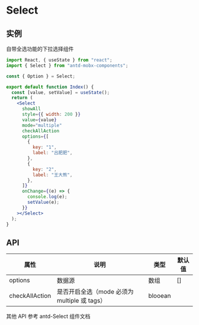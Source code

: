 # Select

## 实例

自带全选功能的下拉选择组件

```jsx
import React, { useState } from "react";
import { Select } from "antd-mobx-components";

const { Option } = Select;

export default function Index() {
  const [value, setValue] = useState();
  return (
    <Select
      showAll
      style={{ width: 200 }}
      value={value}
      mode="multiple"
      checkAllAction
      options={[
        {
          key: "1",
          label: "吕肥肥",
        },
        {
          key: "2",
          label: "王大熊",
        },
      ]}
      onChange={(e) => {
        console.log(e);
        setValue(e);
      }}
    ></Select>
  );
}
```

## API

| 属性           | 说明                                         | 类型    | 默认值 |
| -------------- | -------------------------------------------- | ------- | ------ |
| options        | 数据源                                       | 数组    | []     |
| checkAllAction | 是否开启全选（mode 必须为 multiple 或 tags） | blooean |        |

其他 API 参考 antd-Select 组件文档
